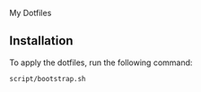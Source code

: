 
My Dotfiles


## Installation

To apply the dotfiles, run the following command:

```bash
script/bootstrap.sh
```
